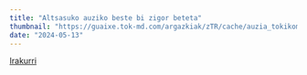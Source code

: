 ```yaml
---
title: "Altsasuko auziko beste bi zigor beteta"
thumbnail: "https://guaixe.tok-md.com/argazkiak/zTR/cache/auzia_tokikom_735x413.jpg"
date: "2024-05-13"
---
```

[Irakurri](https://guaixe.eus/altsasu/1715271765087-altsasuko-auziko-beste-bi-zigor-beteta)
